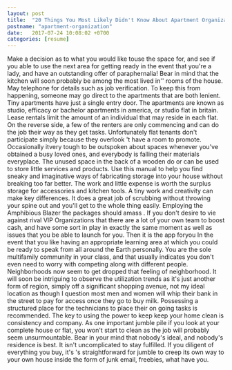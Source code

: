 ```yaml
---
layout: post
title:  "20 Things You Most Likely Didn't Know About Apartment Organization"
postname: "apartment-organization"
date:   2017-07-24 10:08:02 +0700
categories: [resume]
---
```

Make a decision as to what you would like touse the space for, and see if you able to use the next area for getting ready in the event that you're a lady, and have an outstanding offer of paraphernalia! Bear in mind that the kitchen will soon probably be among the most lived in'' rooms of the house. May telephone for details such as job verification. To keep this from happening, someone may go direct to the apartments that are both lenient. Tiny apartments have just a single entry door. The apartments are known as studio, efficacy or bachelor apartments in america, or studio flat in britain. Lease rentals limit the amount of an individual that may reside in each flat. On the reverse side, a few of the renters are only commencing and can do the job their way as they get tasks. Unfortunately flat tenants don't participate simply because they overlook 't have a room to promote. Occasionally itvery tough to be outspoken about spaces whenever you've obtained a busy loved ones, and everybody is falling their materials everyplace. The unused space in the back of a wooden do or can be used to store little services and products. Use this manual to help you find sneaky and imaginative ways of fabricating storage into your house without breaking too far better. The work and little expense is worth the surplus storage for accessories and kitchen tools. A tiny work and creativity can make key differences. It does a great job of scrubbing without throwing your spine out and you'll get to the whole thing easily. Employing the Amphibious Blazer the packages should amass . If you don't desire to vie against rival VIP Organizations that there are a lot of your own team to boost cash, and have some sort in play in exactly the same moment as well as issues that you be able to launch for you. Then it is the app foryou In the event that you like having an appropriate learning area at which you could be ready to speak from all around the Earth personally. You are the sole multifamily community in your class, and that usually indicates you don't even need to worry with competing along with different people. Neighborhoods now seem to get dropped that feeling of neighborhood. It will soon be intriguing to observe the utilization trends as it's just another form of region, simply off a significant shopping avenue, not my ideal location as though I question most men and women will whip their bank in the street to pay for access once they go to buy milk. Possessing a structured place for the technicians to place their on going tasks is recommended. The key to using the power to keep keep your home clean is consistency and company. As one important jumble pile if you look at your complete house or flat, you won't start to clean as the job will probably seem unsurmountable. Bear in your mind that nobody's ideal, and nobody's residence is best. It isn't uncomplicated to stay fulfilled. If you diligent of everything you buy, it's 's straightforward for jumble to creep its own way to your own house inside the form of junk email, freebies, what have you.
